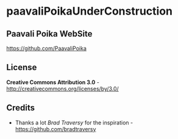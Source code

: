 # paavaliPoikaUnderConstruction

## Paavali Poika WebSite

https://github.com/PaavaliPoika

## License

**Creative Commons Attribution 3.0** - http://creativecommons.org/licenses/by/3.0/

## Credits

- Thanks a lot _Brad Traversy_ for the inspiration - https://github.com/bradtraversy
